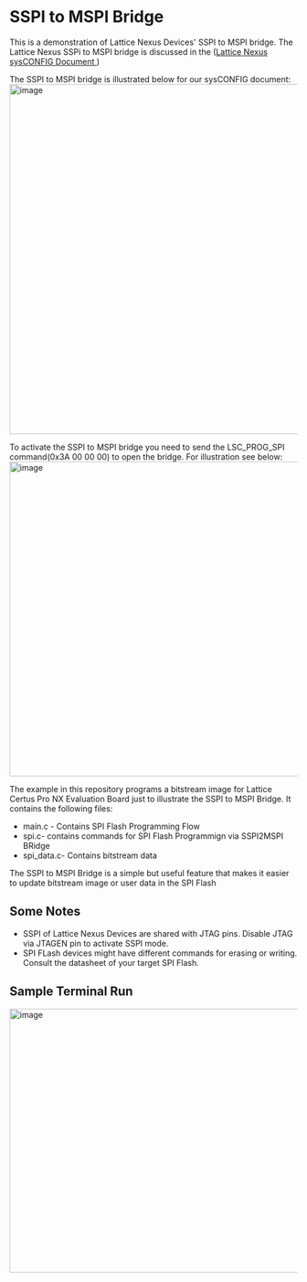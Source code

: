 # SSPI to MSPI Bridge

This is a demonstration of Lattice Nexus Devices' SSPI to MSPI bridge. The Lattice Nexus SSPi to MSPI bridge is discussed in the ([Lattice Nexus sysCONFIG Document ](https://www.latticesemi.com/view_document?document_id=52790))

The SSPI to MSPI bridge is illustrated below for our sysCONFIG document:
<img width="951" height="613" alt="image" src="https://github.com/user-attachments/assets/e4296707-f22a-4a28-98fc-3218f35b89f2" />

To activate the SSPI to MSPI bridge you need to send the LSC_PROG_SPI command(0x3A 00 00 00) to open the bridge. For illustration see below:
<img width="1191" height="551" alt="image" src="https://github.com/user-attachments/assets/794c7929-0bfa-43d5-8253-00bd2305a83a" />



The example in this repository programs a bitstream image for Lattice Certus Pro NX Evaluation Board just to illustrate the SSPI to MSPI Bridge. It contains the following files:

* main.c - Contains SPI Flash Programming Flow
* spi.c- contains commands for SPI Flash Programmign via SSPI2MSPI BRidge
* spi_data.c- Contains bitstream data

The SSPI to MSPI Bridge is a simple but useful feature that makes it easier to update bitstream image or user data in the SPI Flash

## Some Notes
* SSPI of Lattice Nexus Devices are shared with JTAG pins. Disable JTAG via JTAGEN pin to activate SSPI mode.
* SPI FLash devices might have different commands for erasing or writing. Consult the datasheet of your target SPI Flash.

## Sample Terminal Run
<img width="639" height="462" alt="image" src="https://github.com/user-attachments/assets/f6bbc967-3aa0-4fcb-8ee8-a84a8962c992" />
